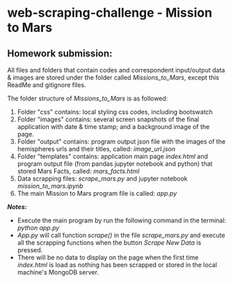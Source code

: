 # web-scraping-challenge - Mission to Mars

## Homework submission:

All files and folders that contain codes and correspondent input/output data & images are stored under the folder called _Missions_to_Mars_, except this ReadMe and gitignore files.

The folder structure of _Missions_to_Mars_ is as followed: </br>
1. Folder "css" contains: local styling css codes, including bootswatch
2. Folder "images" contains: several screen snapshots of the final application with date & time stamp; and a background image of the page.
3. Folder "output" contains: program output json file with the images of the hemispheres urls and their titles, called: _image_url.json_
4. Folder "templates" contains: application main page _index.html_ and program output file (from pandas jupyter notebook and python) that stored Mars Facts, called: _mars_facts.html_
5. Data scrapping files: _scrape_mars.py_ and jupyter notebook _mission_to_mars.ipynb_
6. The main Mission to Mars program file is called: _app.py_

**_Notes:_** </br>
  - Execute the main program by run the following command in the terminal: _python app.py_
  - _App.py_ will call function _scrape()_ in the file _scrape_mars.py_ and execute all the scrapping functions when the button _Scrape New Data_ is pressed. 
  - There will be no data to display on the page when the first time _index.html_ is load as nothing has been scrapped or stored in the local machine's MongoDB server.
